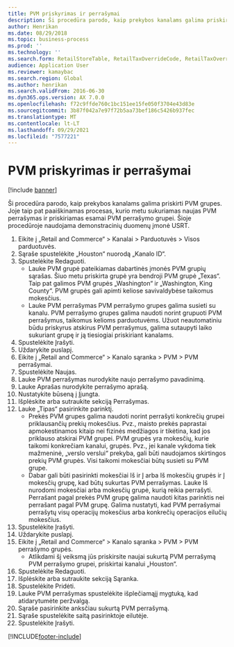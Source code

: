 ```yaml
---
title: PVM priskyrimas ir perrašymai
description: Ši procedūra parodo, kaip prekybos kanalams galima priskirti PVM grupes.
author: Henrikan
ms.date: 08/29/2018
ms.topic: business-process
ms.prod: ''
ms.technology: ''
ms.search.form: RetailStoreTable, RetailTaxOverrideCode, RetailTaxOverrideGroup
audience: Application User
ms.reviewer: kamaybac
ms.search.region: Global
ms.author: henrikan
ms.search.validFrom: 2016-06-30
ms.dyn365.ops.version: AX 7.0.0
ms.openlocfilehash: f72c9ffde760c1bc151ee15fe050f3704e43d83e
ms.sourcegitcommit: 3b87f042a7e97f72b5aa73bef186c5426b937fec
ms.translationtype: MT
ms.contentlocale: lt-LT
ms.lasthandoff: 09/29/2021
ms.locfileid: "7577221"
---
```

# <a name="sales-tax-assignment-and-overrides"></a>PVM priskyrimas ir perrašymai

[!include [banner](../../includes/banner.md)]

Ši procedūra parodo, kaip prekybos kanalams galima priskirti PVM grupes. Joje taip pat paaiškinamas procesas, kurio metu sukuriamas naujas PVM perrašymas ir priskiriamas esamai PVM perrašymo grupei. Šioje procedūroje naudojama demonstracinių duomenų įmonė USRT.

1. Eikite į „Retail and Commerce“ > Kanalai > Parduotuvės > Visos parduotuvės.
2. Sąraše spustelėkite „Houston“ nuorodą „Kanalo ID“.
3. Spustelėkite Redaguoti.
    * Lauke PVM grupė pateikiamas dabartinės įmonės PVM grupių sąrašas. Šiuo metu priskirta grupė yra bendroji PVM grupė „Texas“. Taip pat galimos PVM grupės „Washington“ ir „Washington, King County“. PVM grupės gali apimti keliose savivaldybėse taikomus mokesčius.  
    * Lauke PVM perrašymas PVM perrašymo grupes galima susieti su kanalu. PVM perrašymo grupes galima naudoti norint grupuoti PVM perrašymus, taikomus kelioms parduotuvėms. Užuot neautomatiniu būdu priskyrus atskirus PVM perrašymus, galima sutaupyti laiko sukuriant grupę ir ją tiesiogiai priskiriant kanalams.  
4. Spustelėkite Įrašyti.
5. Uždarykite puslapį.
6. Eikite į „Retail and Commerce“ > Kanalo sąranka > PVM > PVM perrašymai.
7. Spustelėkite Naujas.
8. Lauke PVM perrašymas nurodykite naujo perrašymo pavadinimą.
9. Lauke Aprašas nurodykite perrašymo aprašą.
10. Nustatykite būseną į Įjungta.
11. Išplėskite arba sutraukite sekciją Perrašymas.
12. Lauke „Tipas“ pasirinkite parinktį.
    * Prekės PVM grupes galima naudoti norint perrašyti konkrečių grupei priklausančių prekių mokesčius. Pvz., maisto prekės paprastai apmokestinamos kitaip nei fizinės medžiagos ir tikėtina, kad jos priklauso atskirai PVM grupei. PVM grupės yra mokesčių, kurie taikomi konkrečiam kanalui, grupės. Pvz., jei kanale vykdoma tiek mažmeninė, „verslo verslui“ prekyba, gali būti naudojamos skirtingos prekių PVM grupės. Visi taikomi mokesčiai būtų susieti su PVM grupe.  
    * Dabar gali būti pasirinkti mokesčiai Iš ir Į arba Iš mokesčių grupės ir Į mokesčių grupę, kad būtų sukurtas PVM perrašymas. Lauke Iš nurodomi mokesčiai arba mokesčių grupė, kurią reikia perrašyti. Perrašant pagal prekės PVM grupę galima naudoti kitas parinktis nei perrašant pagal PVM grupę. Galima nustatyti, kad PVM perrašymai perrašytų visų operacijų mokesčius arba konkrečių operacijos eilučių mokesčius.  
13. Spustelėkite Įrašyti.
14. Uždarykite puslapį.
15. Eikite į „Retail and Commerce“ > Kanalo sąranka > PVM > PVM perrašymo grupės.
    * Atlikdami šį veiksmą jūs priskirsite naujai sukurtą PVM perrašymą PVM perrašymo grupei, priskirtai kanalui „Houston“.  
16. Spustelėkite Redaguoti.
17. Išplėskite arba sutraukite sekciją Sąranka.
18. Spustelėkite Pridėti.
19. Lauke PVM perrašymas spustelėkite išplečiamąjį mygtuką, kad atidarytumėte peržvalgą.
20. Sąraše pasirinkite anksčiau sukurtą PVM perrašymą.
21. Sąraše spustelėkite saitą pasirinktoje eilutėje.
22. Spustelėkite Įrašyti.



[!INCLUDE[footer-include](../../../includes/footer-banner.md)]